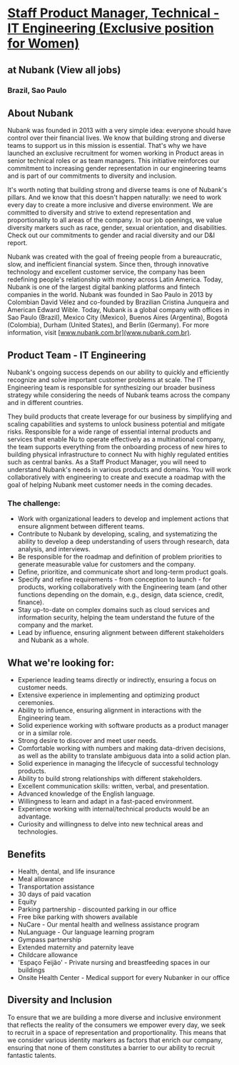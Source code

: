 # [Staff Product Manager, Technical - IT Engineering (Exclusive position for Women)](https://boards.greenhouse.io/nubank/jobs/4914989?t=f35a5fb11)
## at Nubank (View all jobs)
### Brazil, Sao Paulo

## About Nubank

Nubank was founded in 2013 with a very simple idea: everyone should have control over their financial lives. We know that building strong and diverse teams to support us in this mission is essential. That's why we have launched an exclusive recruitment for women working in Product areas in senior technical roles or as team managers. This initiative reinforces our commitment to increasing gender representation in our engineering teams and is part of our commitments to diversity and inclusion.

It's worth noting that building strong and diverse teams is one of Nubank's pillars. And we know that this doesn't happen naturally: we need to work every day to create a more inclusive and diverse environment. We are committed to diversity and strive to extend representation and proportionality to all areas of the company. In our job openings, we value diversity markers such as race, gender, sexual orientation, and disabilities. Check out our commitments to gender and racial diversity and our D&I report.

Nubank was created with the goal of freeing people from a bureaucratic, slow, and inefficient financial system. Since then, through innovative technology and excellent customer service, the company has been redefining people's relationship with money across Latin America. Today, Nubank is one of the largest digital banking platforms and fintech companies in the world. Nubank was founded in Sao Paulo in 2013 by Colombian David Vélez and co-founded by Brazilian Cristina Junqueira and American Edward Wible. Today, Nubank is a global company with offices in Sao Paulo (Brazil), Mexico City (Mexico), Buenos Aires (Argentina), Bogotá (Colombia), Durham (United States), and Berlin (Germany). For more information, visit [www.nubank.com.br](www.nubank.com.br).

## Product Team - IT Engineering

Nubank's ongoing success depends on our ability to quickly and efficiently recognize and solve important customer problems at scale. The IT Engineering team is responsible for synthesizing our broader business strategy while considering the needs of Nubank teams across the company and in different countries.

They build products that create leverage for our business by simplifying and scaling capabilities and systems to unlock business potential and mitigate risks. Responsible for a wide range of essential internal products and services that enable Nu to operate effectively as a multinational company, the team supports everything from the onboarding process of new hires to building physical infrastructure to connect Nu with highly regulated entities such as central banks. As a Staff Product Manager, you will need to understand Nubank's needs in various products and domains. You will work collaboratively with engineering to create and execute a roadmap with the goal of helping Nubank meet customer needs in the coming decades.

### The challenge:

- Work with organizational leaders to develop and implement actions that ensure alignment between different teams.
- Contribute to Nubank by developing, scaling, and systematizing the ability to develop a deep understanding of users through research, data analysis, and interviews.
- Be responsible for the roadmap and definition of problem priorities to generate measurable value for customers and the company.
- Define, prioritize, and communicate short and long-term product goals.
- Specify and refine requirements - from conception to launch - for products, working collaboratively with the Engineering team (and other functions depending on the domain, e.g., design, data science, credit, finance).
- Stay up-to-date on complex domains such as cloud services and information security, helping the team understand the future of the company and the market.
- Lead by influence, ensuring alignment between different stakeholders and Nubank as a whole.

## What we're looking for:

- Experience leading teams directly or indirectly, ensuring a focus on customer needs.
- Extensive experience in implementing and optimizing product ceremonies.
- Ability to influence, ensuring alignment in interactions with the Engineering team.
- Solid experience working with software products as a product manager or in a similar role.
- Strong desire to discover and meet user needs.
- Comfortable working with numbers and making data-driven decisions, as well as the ability to translate ambiguous data into a solid action plan.
- Solid experience in managing the lifecycle of successful technology products.
- Ability to build strong relationships with different stakeholders.
- Excellent communication skills: written, verbal, and presentation.
- Advanced knowledge of the English language.
- Willingness to learn and adapt in a fast-paced environment.
- Experience working with internal/technical products would be an advantage.
- Curiosity and willingness to delve into new technical areas and technologies.

## Benefits

- Health, dental, and life insurance
- Meal allowance
- Transportation assistance
- 30 days of paid vacation
- Equity
- Parking partnership - discounted parking in our office
- Free bike parking with showers available
- NuCare - Our mental health and wellness assistance program
- NuLanguage - Our language learning program
- Gympass partnership
- Extended maternity and paternity leave
- Childcare allowance
- 'Espaço Feijão' - Private nursing and breastfeeding spaces in our buildings
- Onsite Health Center - Medical support for every Nubanker in our office

## Diversity and Inclusion

To ensure that we are building a more diverse and inclusive environment that reflects the reality of the consumers we empower every day, we seek to recruit in a space of representation and proportionality. This means that we consider various identity markers as factors that enrich our company, ensuring that none of them constitutes a barrier to our ability to recruit fantastic talents.
